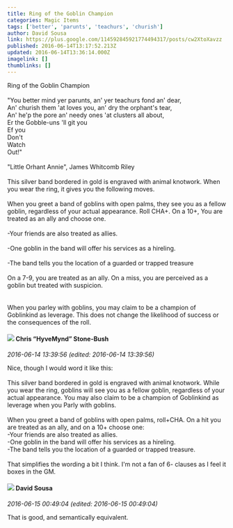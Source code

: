 ```yaml
---
title: Ring of the Goblin Champion
categories: Magic Items
tags: ['better', 'parunts', 'teachurs', 'churish']
author: David Sousa
link: https://plus.google.com/114592845921774494317/posts/cw2XtoXavzz
published: 2016-06-14T13:17:52.213Z
updated: 2016-06-14T13:36:14.000Z
imagelink: []
thumblinks: []
---
```


Ring of the Goblin Champion<br /><br />&quot;You better mind yer parunts, an&#39; yer teachurs fond an&#39; dear,<br />An&#39; churish them &#39;at loves you, an&#39; dry the orphant&#39;s tear,<br />An&#39; he&#39;p the pore an&#39; needy ones &#39;at clusters all about,<br />Er the Gobble-uns &#39;ll git you<br />Ef you<br />Don&#39;t<br />Watch<br />Out!&quot;<br /><br />&quot;Little Orhant Annie&quot;,  James Whitcomb Riley<br /><br />This silver band bordered in gold is engraved with animal knotwork. When you wear the ring, it gives you the following moves.<br /><br />When you greet a band of goblins with open palms, they see you as a fellow goblin, regardless of your actual appearance.  Roll CHA+.  On a 10+, You are treated as an ally and choose one.<br /><br />-Your friends are also treated as allies.<br /><br />-One goblin in the band will offer his services as a hireling.<br /><br />-The band tells you the location of a guarded or trapped treasure<br /><br />On a 7-9, you are treated as an ally.  On a miss, you are perceived as a goblin but treated with suspicion.<br /><br /><br />When you parley with goblins, you may claim to be a champion of Goblinkind as leverage.  This does not change the likelihood of success or the consequences of the roll.
<div id='comment z12judqjetb0c1uiq04cf5fbnmm4d5eqs2c'>
  <h4><img src='{{site.baseurl}}//images/avatars/108053817066303198241_photo.jpg'> Chris “HyveMynd” Stone-Bush</h4>
      <p><cite>2016-06-14 13:39:56 (edited: 2016-06-14 13:39:56)</cite></p>
        <p>Nice, though I would word it like this:<br /><br />This silver band bordered in gold is engraved with animal knotwork. While you wear the ring, goblins will see you as a fellow goblin, regardless of your actual appearance. You may also claim to be a champion of Goblinkind as leverage when you Parly with goblins.<br /><br />When you greet a band of goblins with open palms, roll+CHA.  On a hit you are treated as an ally, and on a 10+ choose one:<br />-Your friends are also treated as allies.<br />-One goblin in the band will offer his services as a hireling.<br />-The band tells you the location of a guarded or trapped treasure.<br /><br />That simplifies the wording a bit I think. I&#39;m not a fan of 6- clauses as I feel it boxes in the GM.</p>
</div>
        

<div id='comment z12judqjetb0c1uiq04cf5fbnmm4d5eqs2c'>
  <h4><img src='{{site.baseurl}}//images/avatars/114592845921774494317_photo.jpg'> David Sousa</h4>
      <p><cite>2016-06-15 00:49:04 (edited: 2016-06-15 00:49:04)</cite></p>
        <p>That is good, and semantically equivalent.<br /></p>
</div>
        